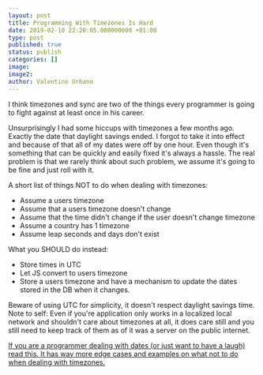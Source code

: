 ```yaml
---
layout: post
title: Programming With Timezones Is Hard
date: 2019-02-18 22:28:05.000000000 +01:00
type: post
published: true
status: publish
categories: []
image:
image2:
author: Valentino Urbano
---
```


I think timezones and sync are two of the things every programmer is going to fight against at least once in his career.

Unsurprisingly I had some hiccups with timezones a few months ago. Exactly the date that daylight savings ended. I forgot to take it into effect and because of that all of my dates were off by one hour. Even though it's something that can be quickly and easily fixed it's always a hassle. The real problem is that we rarely think about such problem, we assume it's going to be fine and just roll with it.

A short list of things NOT to do when dealing with timezones:

- Assume a users timezone
- Assume that a users timezone doesn't change
- Assume that the time didn't change if the user doesn't change timezone
- Assume a country has 1 timezone
- Assume leap seconds and days don't exist

What you SHOULD do instead:

- Store times in UTC
- Let JS convert to users timezone
- Store a users timezone and have a mechanism to update the dates stored in the DB when it changes.

Beware of using UTC for simplicity, it doesn't respect daylight savings time. Note to self: Even if you're application only works in a localized local network and shouldn't care about timezones at all, it does care still and you still need to keep track of them as of it was a server on the public internet.

[If you are a programmer dealing with dates (or just want to have a laugh) read this. It has way more edge cases and examples on what not to do when dealing with timezones.][0]

[0]: http://www.creativedeletion.com/2015/01/28/falsehoods-programmers-date-time-zones.html
